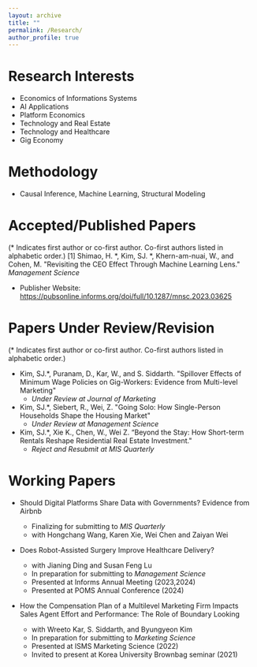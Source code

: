 ```yaml
---
layout: archive
title: ""
permalink: /Research/
author_profile: true
---
```




Research Interests 
======
* Economics of Informations Systems
* AI Applications
* Platform Economics
* Technology and Real Estate
* Technology and Healthcare
* Gig Economy

Methodology 
======
* Causal Inference, Machine Learning, Structural Modeling
  
Accepted/Published Papers
======
(* Indicates first author or co-first author. Co-first authors listed in alphabetic order.)
[1]  Shimao, H. *, Kim, SJ. *, Khern-am-nuai, W., and Cohen, M. "Revisiting the CEO Effect Through Machine Learning Lens." _Management Science_
- Publisher Website: https://pubsonline.informs.org/doi/full/10.1287/mnsc.2023.03625


Papers Under Review/Revision
======   
(* Indicates first author or co-first author. Co-first authors listed in alphabetic order.)
 * Kim, SJ.*, Puranam, D., Kar, W., and S. Siddarth. "Spillover Effects of Minimum Wage Policies on Gig-Workers: Evidence from Multi-level Marketing"
   * _Under Review at Journal of Marketing_  
 * Kim, SJ.*, Siebert, R., Wei, Z. "Going Solo: How Single-Person Households Shape the Housing Market"
   * _Under Review at Management Science_  
 * Kim, SJ.*, Xie K., Chen, W., Wei Z. “Beyond the Stay: How Short-term Rentals Reshape Residential Real Estate Investment."
   * _Reject and Resubmit at MIS Quarterly_
   
Working Papers
======
* Should Digital Platforms Share Data with Governments? Evidence from Airbnb
  * Finalizing for submitting to _MIS Quarterly_
  * with Hongchang Wang, Karen Xie, Wei Chen and Zaiyan Wei
       
* Does Robot-Assisted Surgery Improve Healthcare Delivery?
  * with Jianing Ding and Susan Feng Lu
  * In preparation for submitting to _Management Science_
  * Presented at Informs Annual Meeting (2023,2024)
  * Presented at POMS Annual Conference (2024)
     
* How the Compensation Plan of a Multilevel Marketing Firm Impacts Sales Agent Effort and Performance: The Role of Boundary Looking  
  * with Wreeto Kar, S. Siddarth, and Byungyeon Kim
  * In preparation for submitting to _Marketing Science_
  * Presented at ISMS Marketing Science (2022)
  * Invited to present at Korea University Brownbag seminar (2021)
